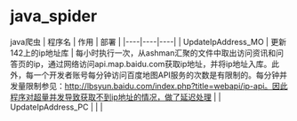 # java_spider
java爬虫
| 程序名 | 作用 | 部署 |
|----|----|----|
| UpdateIpAddress_MO | 更新142上的ip地址库 | 每小时执行一次，从ashman汇聚的文件中取出访问资讯和问答页的ip，通过网络访问api.map.baidu.com获取ip地址，并将ip地址入库。此外，每一个开发者账号每分钟访问百度地图API服务的次数是有限制的。每分钟并发量限制参见：http://lbsyun.baidu.com/index.php?title=webapi/ip-api。因此程序对超量并发导致获取不到ip地址的情况，做了延迟处理 |
| UpdateIpAddress_PC | | |
